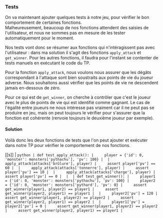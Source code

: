 ### Tests

On va maintenant ajouter quelques tests à notre jeu, pour vérifier le bon comportement de certaines fonctions.  
Malheureusement, beaucoup de nos fonctions attendent des saisies de l'utilisateur, et nous ne sommes pas en mesure de les tester automatiquement pour le moment.

Nos tests vont donc se résumer aux fonctions qui n'intéragissent pas avec l'utilisateur : dans ma solution il s'agit des fonctions `apply_attack` et `get_winner`.
Pour les autres fonctions, il faudra pour l'instant se contenter de tests manuels en exécutant le code du TP.

Pour la fonction `apply_attack`, nous voulons nous assurer que les dégâts correspondant à l'attaque sont bien soustraits aux points de vie du joueur adverse.
Nous souhaitons aussi vérifier que les points de vie ne descendent jamais en-dessous de zéro.

Pour ce qui est de `get_winner`, on cherche à contrôler que c'est le joueur avec le plus de points de vie qui est identifié comme gagnant.
Le cas de l'égalité entre joueurs ne nous intéresse pas vraiment car il ne peut pas se produire en jeu, mais on peut toujours le vérifier pour s'assurer que la fonction est cohérente (renvoie toujours le deuxième joueur par exemple).

#### Solution

Voilà donc les deux fonctions de tests que l'on peut ajouter et exécuter dans notre TP pour vérifier le comportement de nos fonctions.

[[s]]
| ```python
| def test_apply_attack():
|     player = {'id': 0, 'monster': monsters['pythachu'], 'pv': 100}
| 
|     apply_attack(attacks['brûlure'], player)
|     assert player['pv'] == 60
| 
|     apply_attack(attacks['tonnerre'], player)
|     assert player['pv'] == 10
| 
|     apply_attack(attacks['charge'], player)
|     assert player['pv'] == 0
| 
| 
| def test_get_winner():
|     player1 = {'id': 0, 'monster': monsters['pythachu'], 'pv': 100}
|     player2 = {'id': 0, 'monster': monsters['pythard'], 'pv': 0}
|     assert get_winner(player1, player2) == player1
|     assert get_winner(player2, player1) == player1
| 
|     player2['pv'] = 120
|     assert get_winner(player1, player2) == player2
|     assert get_winner(player2, player1) == player2
| 
|     player1['pv'] = player2['pv'] = 0
|     assert get_winner(player1, player2) == player2
|     assert get_winner(player2, player1) == player1
| ```
